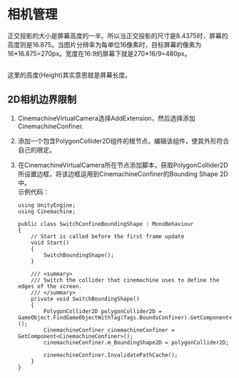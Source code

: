 # 相机管理

正交投影的大小是屏幕高度的一半。所以当正交投影的尺寸是8.4375时，屏幕的高度则是16.875。当图片分辨率为每单位16像素时，目标屏幕的像素为16\*16.875=270px。宽度在16:9的屏幕下就是270\*16/9=480px。

<figure><img src="../../../.gitbook/assets/image (9).png" alt=""><figcaption></figcaption></figure>

这里的高度(Height)其实意思就是屏幕长度。

## 2D相机边界限制

1. CinemachineVirtualCamera选择AddExtension，然后选择添加CinemachineConfiner.
2. 添加一个包含PolygonCollider2D组件的根节点。编辑该组件，使其外形符合自己的限定。
3.  在CinemachineVirtualCamera所在节点添加脚本，获取PolygonCollider2D所设置边框，将该边框运用到CinemachineConfiner的Bounding Shape 2D中。\
    示例代码：

    ```
    using UnityEngine;
    using Cinemachine;

    public class SwitchConfineBoundingShape : MonoBehaviour
    {
        // Start is called before the first frame update
        void Start()
        {
            SwitchBoundingShape();
        }

        /// <summary>
        /// Switch the collider that cinemachine uses to define the edges of the screen.
        /// </summary>
        private void SwitchBoundingShape()
        {
            PolygonCollider2D polygonCollider2D = GameObject.FindGameObjectWithTag(Tags.BoundsConfiner).GetComponent<PolygonCollider2D>();
            CinemachineConfiner cinemachineConfiner = GetComponent<CinemachineConfiner>();
            cinemachineConfiner.m_BoundingShape2D = polygonCollider2D;

            cinemachineConfiner.InvalidatePathCache();
        }
    }

    ```
